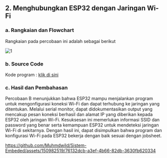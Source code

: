 ## 2.  Menghubungkan ESP32 dengan Jaringan Wi-Fi

### a. Rangkaian dan Flowchart
Rangkaian pada percobaan ini adalah sebagai berikut

![1](https://github.com/Muhmdwild/Sistem-Embeded/assets/150982519/96271ec7-2da8-44b9-8724-97075132a589)


### b. Source Code
Kode program : <a href="B.%20Menghubungkan%20ESP%2032%20dgn%20WIFI/hubungkan/hubungkan.ino">klik di sini</a>

### c. Hasil dan Pembahasan
Percobaan B menunjukkan bahwa ESP32 mampu menjalankan program untuk mengonfigurasi koneksi Wi-Fi dan dapat terhubung ke jaringan yang ditentukan. Melalui serial monitor, dapat didokumentasikan output yang mencakup pesan koneksi berhasil dan alamat IP yang diberikan kepada ESP32 oleh jaringan Wi-Fi. Kesuksesan ini memerlukan informasi SSID dan password yang benar serta kemampuan ESP32 untuk mendeteksi jaringan Wi-Fi di sekitarnya. Dengan hasil ini, dapat disimpulkan bahwa program dan konfigurasi Wi-Fi pada ESP32 bekerja dengan baik sesuai dengan jobsheet.



https://github.com/Muhmdwild/Sistem-Embeded/assets/150982519/76132dcb-a3ef-4b66-82db-3630fb620334

